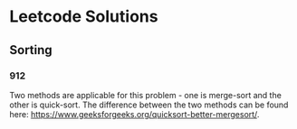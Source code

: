 # Leetcode Solutions

## Sorting
### 912
Two methods are applicable for this problem - one is merge-sort and the other is quick-sort. The difference between the two methods can be found here: https://www.geeksforgeeks.org/quicksort-better-mergesort/.
